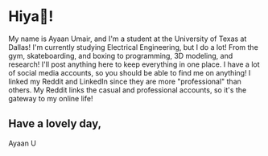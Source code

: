 # Hiya👋!

My name is Ayaan Umair, and I'm a student at the University of Texas at Dallas! I'm currently studying Electrical Engineering, but I do a lot! From the gym, skateboarding, and boxing to programming, 3D modeling, and research! I'll post anything here to keep everything in one place. I have a lot of social media accounts, so you should be able to find me on anything! I linked my Reddit and LinkedIn since they are more "professional" than others. My Reddit links the casual and professional accounts, so it's the gateway to my online life!

## Have a lovely day, 
Ayaan U

